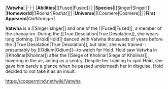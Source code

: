 |**Vatwha**|
|-|-|
|**Abilities**|[[Fused\|Fused]] |
|**Species**|[[Singer\|Singer]]|
|**Homeworld**|[[Roshar\|Roshar]]|
|**Universe**|[[Cosmere\|Cosmere]]|
|**First Appeared**|*Oathbringer*|

**Vatwha** is a [[Singer\|singer]] and one of the [[Fused\|Fused]], a member of the shanay-im. During the [[True Desolation\|True Desolation]], she wears long clothing.
[[Hoid\|Hoid]] danced with Vatwha thousands of years before the [[True Desolation\|True Desolation]], but later, she was trained--presumably by [[Odium\|Odium]]--to watch for Hoid.
Hoid saw Vatwha in [[Kholinar\|Kholinar]] after the [[Siege of Kholinar\|Siege of Kholinar]], hovering in the air, acting as a sentry. Despite her training to spot Hoid, she gave him barely a glance when he passed underneath her in disguise. Hoid decided to not take it as an insult.



https://coppermind.net/wiki/Vatwha